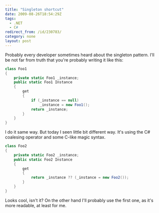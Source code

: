 ```yaml
---
title: "Singleton shortcut"
date: 2009-08-26T18:54:29Z
tags:
  - .NET
  - C#
redirect_from: /id/230783/
category: none
layout: post
---
```

Probably every developer sometimes heard about the singleton pattern. I'll be not far from truth that you're probably writing it like this:

```csharp
class Foo1
{
	private static Foo1 _instance;
	public static Foo1 Instance
	{
		get
		{
			if (_instance == null)
				_instance = new Foo1();
			return _instance;
		}
	}
}
```

I do it same way. But today I seen little bit different way. It's using the C# coalesing operator and some C-like magic syntax.

```csharp
class Foo2
{
	private static Foo2 _instance;
	public static Foo2 Instance
	{
		get
		{
			return _instance ?? (_instance = new Foo2());
		}
	}
}
```

Looks cool, isn't it? On the other hand I'll probably use the first one, as it's more readable, at least for me.
